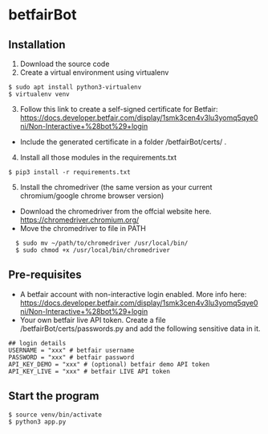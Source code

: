 # betfairBot

## Installation
1. Download the source code
2. Create a virtual environment using virtualenv 
```
$ sudo apt install python3-virtualenv
$ virtualenv venv
```
3. Follow this link to create a self-signed certificate for Betfair: https://docs.developer.betfair.com/display/1smk3cen4v3lu3yomq5qye0ni/Non-Interactive+%28bot%29+login 
- Include the generated certificate in a folder /betfairBot/certs/ .
4. Install all those modules in the requirements.txt
```
$ pip3 install -r requirements.txt
```
5. Install the chromedriver (the same version as your current chromium/google chrome browser version)
- Download the chromedriver from the offcial website here. https://chromedriver.chromium.org/
- Move the chromedriver to file in PATH
```
  $ sudo mv ~/path/to/chromedriver /usr/local/bin/
  $ sudo chmod +x /usr/local/bin/chromedriver
```

## Pre-requisites
- A betfair account with non-interactive login enabled. More info here: https://docs.developer.betfair.com/display/1smk3cen4v3lu3yomq5qye0ni/Non-Interactive+%28bot%29+login
- Your own betfair live API token. Create a file /betfairBot/certs/passwords.py and add the following sensitive data in it.
```
## login details
USERNAME = "xxx" # betfair username
PASSWORD = "xxx" # betfair password 
API_KEY_DEMO = "xxx" # (optional) betfair demo API token
API_KEY_LIVE = "xxx" # betfair LIVE API token
```

## Start the program
```
$ source venv/bin/activate
$ python3 app.py
```
